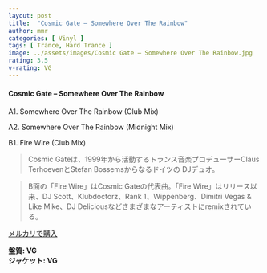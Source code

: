 ```yaml
---
layout: post
title:  "Cosmic Gate – Somewhere Over The Rainbow"
author: mmr
categories: [ Vinyl ]
tags: [ Trance, Hard Trance ]
image: ../assets/images/Cosmic Gate – Somewhere Over The Rainbow.jpg
rating: 3.5
v-rating: VG
---
```


#### Cosmic Gate – Somewhere Over The Rainbow

A1. Somewhere Over The Rainbow (Club Mix)

A2. Somewhere Over The Rainbow (Midnight Mix)

B1. Fire Wire (Club Mix)

> Cosmic Gateは、1999年から活動するトランス音楽プロデューサーClaus TerhoevenとStefan Bossemsからなるドイツの DJデュオ。

> B面の「Fire Wire」はCosmic Gateの代表曲。「Fire Wire」はリリース以来、DJ Scott、Klubdoctorz、Rank 1、Wippenberg、Dimitri Vegas & Like Mike、DJ Deliciousなどさまざまなアーティストにremixされている。

[メルカリで購入](https://jp.mercari.com/item/m73399445276)

<div class="mt-4 mb-4 d-flex align-items-center">
<strong class="mr-1">盤質: VG</strong>
</div>
<div class="mt-4 mb-4 d-flex align-items-center">
<strong class="mr-1">ジャケット: VG</strong>
</div>

